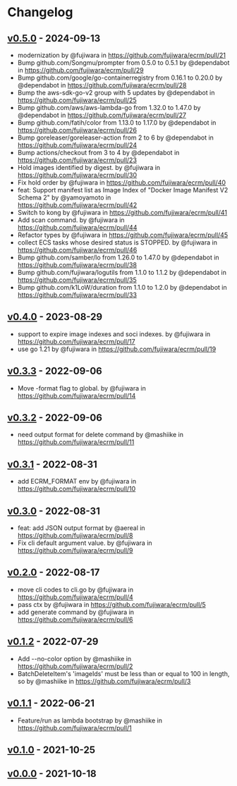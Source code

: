 # Changelog

## [v0.5.0](https://github.com/fujiwara/ecrm/compare/v0.4.0...v0.5.0) - 2024-09-13
- modernization by @fujiwara in https://github.com/fujiwara/ecrm/pull/21
- Bump github.com/Songmu/prompter from 0.5.0 to 0.5.1 by @dependabot in https://github.com/fujiwara/ecrm/pull/29
- Bump github.com/google/go-containerregistry from 0.16.1 to 0.20.0 by @dependabot in https://github.com/fujiwara/ecrm/pull/28
- Bump the aws-sdk-go-v2 group with 5 updates by @dependabot in https://github.com/fujiwara/ecrm/pull/25
- Bump github.com/aws/aws-lambda-go from 1.32.0 to 1.47.0 by @dependabot in https://github.com/fujiwara/ecrm/pull/27
- Bump github.com/fatih/color from 1.13.0 to 1.17.0 by @dependabot in https://github.com/fujiwara/ecrm/pull/26
- Bump goreleaser/goreleaser-action from 2 to 6 by @dependabot in https://github.com/fujiwara/ecrm/pull/24
- Bump actions/checkout from 3 to 4 by @dependabot in https://github.com/fujiwara/ecrm/pull/23
- Hold images identified by digest. by @fujiwara in https://github.com/fujiwara/ecrm/pull/30
- Fix hold order by @fujiwara in https://github.com/fujiwara/ecrm/pull/40
- feat: Support manifest list as Image Index of "Docker Image Manifest V2 Schema 2" by @yamoyamoto in https://github.com/fujiwara/ecrm/pull/42
- Switch to kong by @fujiwara in https://github.com/fujiwara/ecrm/pull/41
- Add scan command. by @fujiwara in https://github.com/fujiwara/ecrm/pull/44
- Refactor types by @fujiwara in https://github.com/fujiwara/ecrm/pull/45
- collect ECS tasks whose desired status is STOPPED. by @fujiwara in https://github.com/fujiwara/ecrm/pull/46
- Bump github.com/samber/lo from 1.26.0 to 1.47.0 by @dependabot in https://github.com/fujiwara/ecrm/pull/38
- Bump github.com/fujiwara/logutils from 1.1.0 to 1.1.2 by @dependabot in https://github.com/fujiwara/ecrm/pull/35
- Bump github.com/k1LoW/duration from 1.1.0 to 1.2.0 by @dependabot in https://github.com/fujiwara/ecrm/pull/33

## [v0.4.0](https://github.com/fujiwara/ecrm/compare/v0.3.3...v0.4.0) - 2023-08-29
- support to expire image indexes and soci indexes. by @fujiwara in https://github.com/fujiwara/ecrm/pull/17
- use go 1.21 by @fujiwara in https://github.com/fujiwara/ecrm/pull/19

## [v0.3.3](https://github.com/fujiwara/ecrm/compare/v0.3.2...v0.3.3) - 2022-09-06
- Move -format flag to global. by @fujiwara in https://github.com/fujiwara/ecrm/pull/14

## [v0.3.2](https://github.com/fujiwara/ecrm/compare/v0.3.1...v0.3.2) - 2022-09-06
- need output format for delete command by @mashiike in https://github.com/fujiwara/ecrm/pull/11

## [v0.3.1](https://github.com/fujiwara/ecrm/compare/v0.3.0...v0.3.1) - 2022-08-31
- add ECRM_FORMAT env by @fujiwara in https://github.com/fujiwara/ecrm/pull/10

## [v0.3.0](https://github.com/fujiwara/ecrm/compare/v0.2.0...v0.3.0) - 2022-08-31
- feat: add JSON output format by @aereal in https://github.com/fujiwara/ecrm/pull/8
- Fix cli default argument value. by @fujiwara in https://github.com/fujiwara/ecrm/pull/9

## [v0.2.0](https://github.com/fujiwara/ecrm/compare/v0.1.2...v0.2.0) - 2022-08-17
- move cli codes to cli.go by @fujiwara in https://github.com/fujiwara/ecrm/pull/4
- pass ctx by @fujiwara in https://github.com/fujiwara/ecrm/pull/5
- add generate command by @fujiwara in https://github.com/fujiwara/ecrm/pull/6

## [v0.1.2](https://github.com/fujiwara/ecrm/compare/v0.1.1...v0.1.2) - 2022-07-29
- Add --no-color option by @mashiike in https://github.com/fujiwara/ecrm/pull/2
- BatchDeleteItem's 'imageIds' must be less than or equal to 100 in length, so by @mashiike in https://github.com/fujiwara/ecrm/pull/3

## [v0.1.1](https://github.com/fujiwara/ecrm/compare/v0.1.0...v0.1.1) - 2022-06-21
- Feature/run as lambda bootstrap by @mashiike in https://github.com/fujiwara/ecrm/pull/1

## [v0.1.0](https://github.com/fujiwara/ecrm/compare/v0.0.0...v0.1.0) - 2021-10-25

## [v0.0.0](https://github.com/fujiwara/ecrm/commits/v0.0.0) - 2021-10-18
